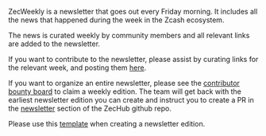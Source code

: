 ZecWeekly is a newsletter that goes out every Friday morning. It includes all the news that happened during the week in the Zcash ecosystem.

The news is curated weekly by community members and all relevant links are added to the newsletter.

If you want to contribute to the newsletter, please assist by curating links for the relevant week, and posting them [here](https://docs.google.com/document/d/103hguBCjlZddkNq75PlooVb9IpWqAewTkQkN7xLFEfE/edit#).

If you want to organize an entire newsletter, please see the [contributor bounty board](https://www.notion.so/zechub/Contributor-Bounty-Board-4887d4a9d5524f5eba0f37216de044fd) to claim a weekly edition. The team will get back with the earliest newsletter edition you can create and instruct you to create a PR in the [newsletter](https://github.com/ZecHub/zechub/tree/main/newsletter) section of the ZecHub github repo.

Please use this [template](https://github.com/ZecHub/zechub/blob/main/newsletter/newslettertemplate.md) when creating a newsletter edition.
